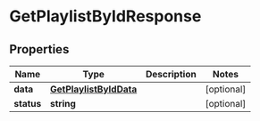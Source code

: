 
# GetPlaylistByIdResponse

## Properties

Name | Type | Description | Notes
------------ | ------------- | ------------- | -------------
**data** | [**GetPlaylistByIdData**](GetPlaylistByIdData.md) |  |  [optional]
**status** | **string** |  |  [optional]



